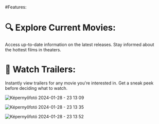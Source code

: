 #Features:
# 🔍 Explore Current Movies:

Access up-to-date information on the latest releases.
Stay informed about the hottest films in theaters.
# 🎥 Watch Trailers:

Instantly view trailers for any movie you're interested in.
Get a sneak peek before deciding what to watch.


![Képernyőfotó 2024-01-28 - 23 13 09](https://github.com/kyletaylor94/TrailerWatcher/assets/113541369/7316d53f-9891-4a95-bd93-80329ae8cff3)

![Képernyőfotó 2024-01-28 - 23 13 35](https://github.com/kyletaylor94/TrailerWatcher/assets/113541369/c3e801cc-19a0-4528-9802-056b262601fb)

![Képernyőfotó 2024-01-28 - 23 13 52](https://github.com/kyletaylor94/TrailerWatcher/assets/113541369/f9e4e04b-4019-4429-b96c-340fd89def9c)
